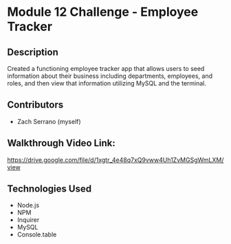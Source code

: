 # Module 12 Challenge - Employee Tracker

## Description
Created a functioning employee tracker app that allows users to seed information about their business including departments, employees, and roles, and then view that information utilizing MySQL and the terminal.

## Contributors
- Zach Serrano (myself)

## Walkthrough Video Link:
https://drive.google.com/file/d/1xgtr_4e48q7xQ9vww4Uh1ZvMGSgWmLXM/view

## Technologies Used
- Node.js
- NPM
- Inquirer
- MySQL
- Console.table
